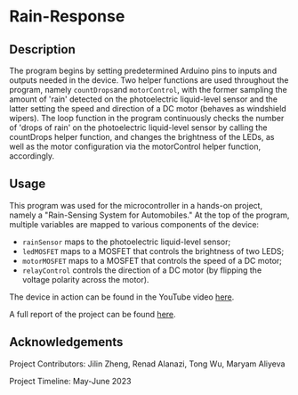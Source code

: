 # Rain-Response

## Description

The program begins by setting predetermined Arduino pins to inputs and outputs needed in the device. Two helper functions are used throughout the program, namely `countDrops`and `motorControl`, with the former sampling the amount of 'rain' detected on the photoelectric liquid-level sensor and the latter setting the speed and direction of a DC motor (behaves as windshield wipers). The loop function in the program continuously checks the number of 'drops of rain' on the photoelectric liquid-level sensor by calling the countDrops helper function, and changes the brightness of the LEDs, as well as the motor configuration via the motorControl helper function, accordingly.

## Usage

This program was used for the microcontroller in a hands-on project, namely a "Rain-Sensing System for Automobiles." At the top of the program, multiple variables are mapped to various components of the device: 
- `rainSensor`      maps to the photoelectric liquid-level sensor;
- `ledMOSFET`       maps to a MOSFET that controls the brightness of two LEDS;
- `motorMOSFET`     maps to a MOSFET that controls the speed of a DC motor;
- `relayControl`    controls the direction of a DC motor (by flipping the voltage polarity across the motor).

The device in action can be found in the YouTube video [here](https://youtu.be/iX7MvlwBTv4).

A full report of the project can be found [here](https://drive.google.com/file/d/1Iep5V_OFfq52zuf6BuwZ7WUe4qnY6N2o/view?usp=sharing).

## Acknowledgements

Project Contributors:
Jilin Zheng,
Renad Alanazi,
Tong Wu,
Maryam Aliyeva

Project Timeline: May-June 2023
